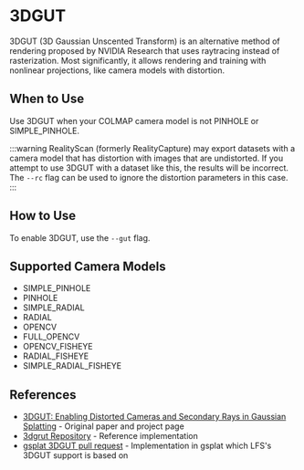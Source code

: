 # 3DGUT

3DGUT (3D Gaussian Unscented Transform) is an alternative method of rendering proposed by NVIDIA Research that uses raytracing instead of rasterization. Most significantly, it allows rendering and training with nonlinear projections, like camera models with distortion.

## When to Use
Use 3DGUT when your COLMAP camera model is not PINHOLE or SIMPLE_PINHOLE.

:::warning
RealityScan (formerly RealityCapture) may export datasets with a camera model that has distortion with images that are undistorted. If you attempt to use 3DGUT with a dataset like this, the results will be incorrect. The `--rc` flag can be used to ignore the distortion parameters in this case.
:::

## How to Use
To enable 3DGUT, use the `--gut` flag.

## Supported Camera Models
- SIMPLE_PINHOLE
- PINHOLE
- SIMPLE_RADIAL
- RADIAL
- OPENCV
- FULL_OPENCV
- OPENCV_FISHEYE
- RADIAL_FISHEYE
- SIMPLE_RADIAL_FISHEYE

## References
- [3DGUT: Enabling Distorted Cameras and Secondary Rays in Gaussian Splatting](https://research.nvidia.com/labs/toronto-ai/3DGUT/) - Original paper and project page
- [3dgrut Repository](https://github.com/nv-tlabs/3dgrut) - Reference implementation
- [gsplat 3DGUT pull request](https://github.com/nerfstudio-project/gsplat/pull/667) - Implementation in gsplat which LFS's 3DGUT support is based on